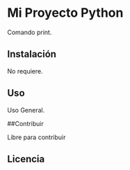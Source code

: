 # Mi Proyecto Python

Comando print.

## Instalación

No requiere.

## Uso

Uso General.

##Contribuir

Libre para contribuir

## Licencia
